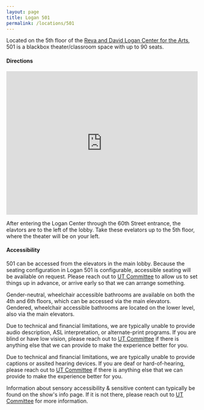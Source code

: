 ```yaml
---
layout: page
title: Logan 501
permalink: /locations/501
---
```


Located on the 5th floor of the [Reva and David Logan Center for the Arts](https://www.logancenter.uchicago.edu/), 501 is a blackbox theater/classroom space with up to 90 seats.


#### **Directions** 

<iframe src="https://www.google.com/maps/embed?pb=!1m18!1m12!1m3!1d1250!2d-87.60396645757874!3d41.785484267101!2m3!1f0!2f0!3f0!3m2!1i1024!2i768!4f13.1!3m3!1m2!1s0x880e293b56e5605f%3A0x6c39cb25111a7dc8!2sReva%20and%20David%20Logan%20Center%20for%20the%20Arts!5e1!3m2!1sen!2sca!4v1750468816602!5m2!1sen!2sca" style="border:0; display:block; margin:auto; margin-bottom:0.5rem; width:min(100%, 600px); aspect-ratio:4/3" allowfullscreen="" loading="lazy" referrerpolicy="no-referrer-when-downgrade"></iframe>

After entering the Logan Center through the 60th Street entrance, the elavtors are to the left of the lobby. Take these evelators up to the 5th floor, where the theater will be on your left.

#### **Accessibility**

501 can be accessed from the elevators in the main lobby. Because the seating configuration in Logan 501 is configurable, accessible seating will be available on request. Please reach out to [UT Committee](mailto:ut-committee@uchicago.edu) to allow us to set things up in advance, or arrive early so that we can arrange something. 

Gender-neutral, wheelchair accessible bathrooms are available on both the 4th and 6th floors, which can be accessed via the main elevators. Gendered, wheelchair accessible bathrooms are located on the lower level, also via the main elevators.

Due to technical and financial limitations, we are typically unable to provide audio description, ASL interpretation, or alternate-print programs. If you are blind or have low vision, please reach out to [UT Committee](mailto:ut-committee@uchicago.edu) if there is anything else that we can provide to make the experience better for you.

Due to technical and financial limitations, we are typically unable to provide captions or assited hearing devices. If you are deaf or hard-of-hearing, please reach out to [UT Committee](mailto:ut-committee@uchicago.edu) if there is anything else that we can provide to make the experience better for you.

Information about sensory accessibility & sensitive content can typically be found on the show's info page. If it is not there, please reach out to [UT Committee](mailto:ut-committee@uchicago.edu) for more information.

